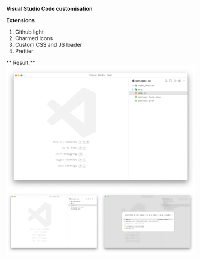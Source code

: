 **Visual Studio Code customisation**

**Extensions**
  1. Github light
  2. Charmed icons
  3. Custom CSS and JS loader
  4. Prettier

** Result:**
![](./result.jpg)

